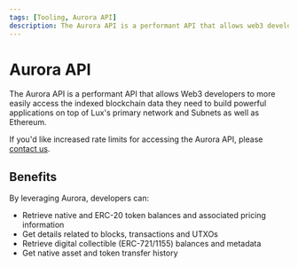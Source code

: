 ```yaml
---
tags: [Tooling, Aurora API]
description: The Aurora API is a performant API that allows web3 developers to more easily access the indexed blockchain data they need to build powerful applications on top of Lux's primary and subnetworks as well as Ethereum.
---
```

# Aurora API

The Aurora API is a performant API that allows Web3 developers to more easily
access the indexed blockchain data they need to build powerful applications on
top of Lux's primary network and Subnets as well as Ethereum.

If you'd like increased rate limits for accessing the Aurora API, please
[contact us](mailto:help@lux.network).

## Benefits

By leveraging Aurora, developers can:

- Retrieve native and ERC-20 token balances and associated pricing information
- Get details related to blocks, transactions and UTXOs
- Retrieve digital collectible (ERC-721/1155) balances and metadata
- Get native asset and token transfer history
